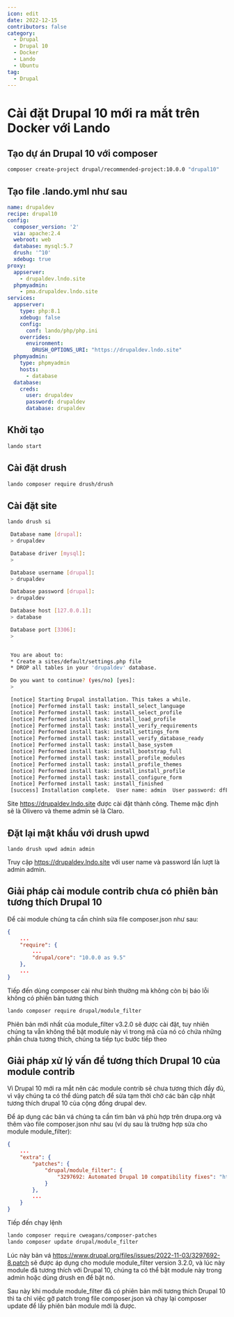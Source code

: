```yaml
---
icon: edit
date: 2022-12-15
contributors: false
category:
  - Drupal
  - Drupal 10
  - Docker
  - Lando
  - Ubuntu
tag:
  - Drupal
---
```


# Cài đặt Drupal 10 mới ra mắt trên Docker với Lando

## Tạo dự án Drupal 10 với composer

```bash
composer create-project drupal/recommended-project:10.0.0 "drupal10"
```

## Tạo file .lando.yml như sau

```yml
name: drupaldev
recipe: drupal10
config:
  composer_version: '2'
  via: apache:2.4
  webroot: web
  database: mysql:5.7
  drush: '^10'
  xdebug: true
proxy:
  appserver:
    - drupaldev.lndo.site
  phpmyadmin:
    - pma.drupaldev.lndo.site
services:
  appserver:
    type: php:8.1
    xdebug: false
    config:
      conf: lando/php/php.ini
    overrides:
      environment:
        DRUSH_OPTIONS_URI: "https://drupaldev.lndo.site"
  phpmyadmin:
    type: phpmyadmin
    hosts:
      - database
  database:
    creds:
      user: drupaldev
      password: drupaldev
      database: drupaldev
```

## Khởi tạo

```bash
lando start
```

## Cài đặt drush

```bash
lando composer require drush/drush
```

## Cài đặt site

```bash
lando drush si

 Database name [drupal]:
 > drupaldev

 Database driver [mysql]:
 >

 Database username [drupal]:
 > drupaldev

 Database password [drupal]:
 > drupaldev

 Database host [127.0.0.1]:
 > database

 Database port [3306]:
 >


 You are about to:
 * Create a sites/default/settings.php file
 * DROP all tables in your 'drupaldev' database.

 Do you want to continue? (yes/no) [yes]:
 >

 [notice] Starting Drupal installation. This takes a while.
 [notice] Performed install task: install_select_language
 [notice] Performed install task: install_select_profile
 [notice] Performed install task: install_load_profile
 [notice] Performed install task: install_verify_requirements
 [notice] Performed install task: install_settings_form
 [notice] Performed install task: install_verify_database_ready
 [notice] Performed install task: install_base_system
 [notice] Performed install task: install_bootstrap_full
 [notice] Performed install task: install_profile_modules
 [notice] Performed install task: install_profile_themes
 [notice] Performed install task: install_install_profile
 [notice] Performed install task: install_configure_form
 [notice] Performed install task: install_finished
 [success] Installation complete.  User name: admin  User password: dfEJdY86QC
```

Site https://drupaldev.lndo.site được cài đặt thành công. Theme mặc định sẽ là Olivero và theme admin sẽ là Claro.

## Đặt lại mật khẩu với drush upwd
```drush
lando drush upwd admin admin
```
Truy cập https://drupaldev.lndo.site với user name và password lần lượt là admin admin.

## Giải pháp cài module contrib chưa có phiên bản tương thích Drupal 10

Để cài module chúng ta cần chỉnh sửa file composer.json như sau:

```json
{
    ...
    "require": {
        ...
        "drupal/core": "10.0.0 as 9.5"
    },
    ...
}
```

Tiếp đến dùng composer cài như bình thường mà không còn bị báo lỗi không có phiên bản tương thích

```bash
lando composer require drupal/module_filter
```

Phiên bản mới nhất của module_filter v3.2.0 sẽ được cài đặt, tuy nhiên chúng ta vẫn không thể bật module này vì trong mã của nó có chứa những phần chưa tương thích, chúng ta tiếp tục bước tiếp theo

## Giải pháp xử lý vấn đề tương thích Drupal 10 của module contrib

Vì Drupal 10 mới ra mắt nên các module contrib sẽ chưa tương thích đầy đủ, vì vậy chúng ta có thể dùng patch để sửa tạm thời chờ các bản cập nhật tương thích drupal 10 của cộng đồng drupal dev.

Để áp dụng các bản vá chúng ta cần tìm bản vá phù hợp trên drupa.org và thêm vào file composer.json như sau (ví dụ sau là trường hợp sửa cho module module_filter):

```json
{
    ...
    "extra": {
        "patches": {
            "drupal/module_filter": {
                "3297692: Automated Drupal 10 compatibility fixes": "https://www.drupal.org/files/issues/2022-11-03/3297692-8.patch"
            }
        },
        ...
    }
}
```

Tiếp đến chạy lệnh

```bash
lando composer require cweagans/composer-patches
lando composer update drupal/module_filter
```

Lúc này bản vá https://www.drupal.org/files/issues/2022-11-03/3297692-8.patch sẽ được áp dụng cho module module_filter version 3.2.0, và lúc này module đã tương thích với Drupal 10, chúng ta có thể bật module này trong admin hoặc dùng drush en để bật nó.

Sau này khi module module_filter đã có phiên bản mới tương thích Drupal 10 thì ta chỉ việc gỡ patch trong file composer.json và chạy lại composer update để lấy phiên bản module mới là được.